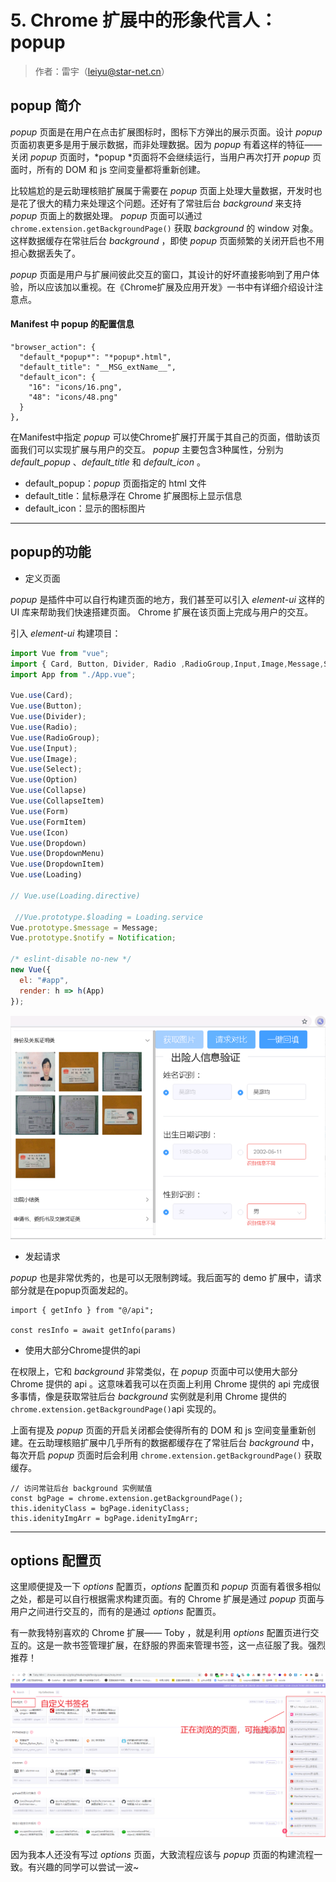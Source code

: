 # 5. Chrome 扩展中的形象代言人：popup

>作者：雷宇（leiyu@star-net.cn）

## popup 简介

*popup* 页面是在用户在点击扩展图标时，图标下方弹出的展示页面。设计 *popup* 页面初衷更多是用于展示数据，而非处理数据。因为 *popup* 有着这样的特征——关闭 *popup* 页面时，*popup *页面将不会继续运行，当用户再次打开 *popup* 页面时，所有的 DOM 和 js 空间变量都将重新创建。

比较尴尬的是云助理核赔扩展属于需要在 *popup* 页面上处理大量数据，开发时也是花了很大的精力来处理这个问题。还好有了常驻后台 *background* 来支持 *popup* 页面上的数据处理。 *popup* 页面可以通过 `chrome.extension.getBackgroundPage()` 获取 *background* 的 window 对象。这样数据缓存在常驻后台 *background* ，即使 *popup* 页面频繁的关闭开启也不用担心数据丢失了。

*popup* 页面是用户与扩展间彼此交互的窗口，其设计的好坏直接影响到了用户体验，所以应该加以重视。在《Chrome扩展及应用开发》一书中有详细介绍设计注意点。


#### Manifest 中 popup 的配置信息

``` JS
"browser_action": {
  "default_*popup*": "*popup*.html",
  "default_title": "__MSG_extName__",
  "default_icon": {
    "16": "icons/16.png",
    "48": "icons/48.png"
  }
},
```
在Manifest中指定 *popup* 可以使Chrome扩展打开属于其自己的页面，借助该页面我们可以实现扩展与用户的交互。 *popup* 主要包含3种属性，分别为 *default_popup* 、*default_title* 和 *default_icon* 。

- default_popup：*popup* 页面指定的 html 文件
- default_title：鼠标悬浮在 Chrome 扩展图标上显示信息
- default_icon：显示的图标图片

---------------------------
## popup的功能

* 定义页面

*popup* 是插件中可以自行构建页面的地方，我们甚至可以引入 *element-ui* 这样的 UI 库来帮助我们快速搭建页面。 Chrome 扩展在该页面上完成与用户的交互。

引入 *element-ui* 构建项目：
```js
import Vue from "vue";
import { Card, Button, Divider, Radio ,RadioGroup,Input,Image,Message,Select,Option,Collapse,CollapseItem,Form,FormItem,Icon,Dropdown,DropdownMenu,DropdownItem,Loading,Notification} from "element-ui";
import App from "./App.vue";

Vue.use(Card);
Vue.use(Button);
Vue.use(Divider);
Vue.use(Radio);
Vue.use(RadioGroup);
Vue.use(Input);
Vue.use(Image);
Vue.use(Select);
Vue.use(Option)
Vue.use(Collapse)
Vue.use(CollapseItem)
Vue.use(Form)
Vue.use(FormItem)
Vue.use(Icon)
Vue.use(Dropdown)
Vue.use(DropdownMenu)
Vue.use(DropdownItem)
Vue.use(Loading)

// Vue.use(Loading.directive)

 //Vue.prototype.$loading = Loading.service
Vue.prototype.$message = Message;
Vue.prototype.$notify = Notification;

/* eslint-disable no-new */
new Vue({
  el: "#app",
  render: h => h(App)
});
```

![](./image/5-1-demoOfpopup.png)

* 发起请求

*popup* 也是非常优秀的，也是可以无限制跨域。我后面写的 demo 扩展中，请求部分就是在popup页面发起的。

```JS
import { getInfo } from "@/api";

const resInfo = await getInfo(params)
```

* 使用大部分Chrome提供的api

在权限上，它和 *background* 非常类似，在 *popup* 页面中可以使用大部分 Chrome 提供的 api 。这意味着我可以在页面上利用 Chrome 提供的 api 完成很多事情，像是获取常驻后台 *background* 实例就是利用 Chrome 提供的 `chrome.extension.getBackgroundPage()`api 实现的。

上面有提及 *popup* 页面的开启关闭都会使得所有的 DOM 和 js 空间变量重新创建。在云助理核赔扩展中几乎所有的数据都缓存在了常驻后台 *background* 中，每次开启 *popup* 页面时后会利用 `chrome.extension.getBackgroundPage()` 获取缓存。

```JS
// 访问常驻后台 background 实例赋值
const bgPage = chrome.extension.getBackgroundPage();
this.idenityClass = bgPage.idenityClass;
this.idenityImgArr = bgPage.idenityImgArr;
```
-----------------------------

## options 配置页

这里顺便提及一下 *options* 配置页，*options* 配置页和 *popup* 页面有着很多相似之处，都是可以自行根据需求构建页面。有的 Chrome 扩展是通过 *popup* 页面与用户之间进行交互的，而有的是通过 *options* 配置页。


有一款我特别喜欢的 Chrome 扩展—— Toby ，就是利用 *options* 配置页进行交互的。这是一款书签管理扩展，在舒服的界面来管理书签，这一点征服了我。强烈推荐！

![](./image/5-2-tobymini.png)

因为我本人还没有写过 *options* 页面，大致流程应该与 *popup* 页面的构建流程一致。有兴趣的同学可以尝试一波~
